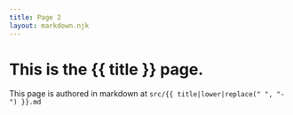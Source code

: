 ```yaml
---
title: Page 2
layout: markdown.njk
---
```


# This is the {{ title }} page.

This page is authored in markdown at `src/{{ title|lower|replace(" ", "-") }}.md`
